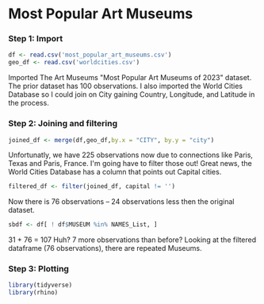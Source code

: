 #  Most Popular Art Museums

### Step 1: Import
```r
df <- read.csv('most_popular_art_museums.csv')
geo_df <- read.csv('worldcities.csv')
```

Imported The Art Museums "Most Popular Art Museums of 2023" dataset. The prior dataset has 100 observations.
I also imported the World Cities Database so I could join on City gaining Country, Longitude, and Latitude in the process.

### Step 2: Joining and filtering

```r
joined_df <- merge(df,geo_df,by.x = "CITY", by.y = "city") 
```
Unfortunatly, we have 225 observations now due to connections like Paris, Texas and Paris, France. I'm going have to filter those out! Great news, the World Cities Database has a column that points out Capital cities.

```r
filtered_df <- filter(joined_df, capital != '')
```
Now there is 76 observations – 24 observations less then the original dataset.

```r
sbdf <- df[ ! df$MUSEUM %in% NAMES_List, ]
```
31 + 76 = 107
Huh? 7 more observations than before?
Looking at the filtered dataframe (76 observations), there are repeated Museums.

### Step 3: Plotting

```r
library(tidyverse)
library(rhino)
```

